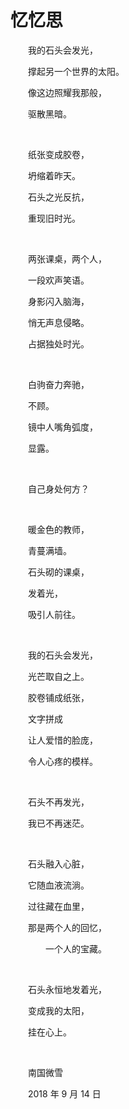 # 忆忆思

　　我的石头会发光，

　　撑起另一个世界的太阳。

　　像这边照耀我那般，

　　驱散黑暗。

<br />

　　纸张变成胶卷，

　　坍缩着昨天。

　　石头之光反抗，

　　重现旧时光。

<br />

　　两张课桌，两个人，

　　一段欢声笑语。

　　身影闪入脑海，

　　悄无声息侵略。

　　占据独处时光。

<br />

　　白驹奋力奔驰，

　　不顾。

　　镜中人嘴角弧度，

　　显露。

<br />

　　自己身处何方？

<br />

　　暖金色的教师，

　　青蔓满墙。

　　石头砌的课桌，

　　发着光，

　　吸引人前往。

<br />

　　我的石头会发光，

　　光芒取自之上。

　　胶卷铺成纸张，

　　文字拼成

　　让人爱惜的脸庞，

　　令人心疼的模样。

<br />

　　石头不再发光，

　　我已不再迷茫。

<br />

　　石头融入心脏，

　　它随血液流淌。

　　过往藏在血里，

　　那是两个人的回忆，

　　　　一个人的宝藏。

<br />

　　石头永恒地发着光，

　　变成我的太阳，

　　挂在心上。

<br />

　　南国微雪

　　2018 年 9 月 14 日

